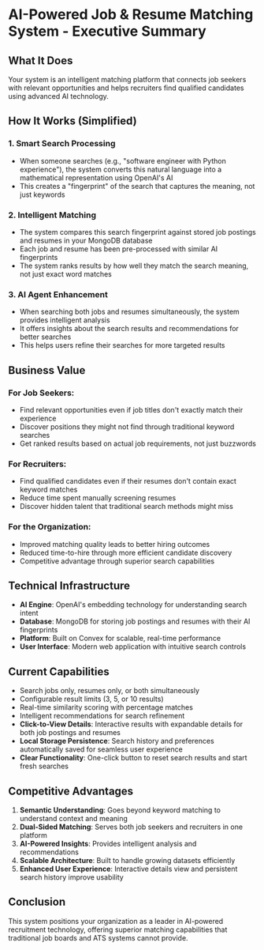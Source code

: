 # AI-Powered Job & Resume Matching System - Executive Summary

## What It Does
Your system is an intelligent matching platform that connects job seekers with relevant opportunities and helps recruiters find qualified candidates using advanced AI technology.

## How It Works (Simplified)

### 1. Smart Search Processing
- When someone searches (e.g., "software engineer with Python experience"), the system converts this natural language into a mathematical representation using OpenAI's AI
- This creates a "fingerprint" of the search that captures the meaning, not just keywords

### 2. Intelligent Matching
- The system compares this search fingerprint against stored job postings and resumes in your MongoDB database
- Each job and resume has been pre-processed with similar AI fingerprints
- The system ranks results by how well they match the search meaning, not just exact word matches

### 3. AI Agent Enhancement
- When searching both jobs and resumes simultaneously, the system provides intelligent analysis
- It offers insights about the search results and recommendations for better searches
- This helps users refine their searches for more targeted results

## Business Value

### For Job Seekers:
- Find relevant opportunities even if job titles don't exactly match their experience
- Discover positions they might not find through traditional keyword searches
- Get ranked results based on actual job requirements, not just buzzwords

### For Recruiters:
- Find qualified candidates even if their resumes don't contain exact keyword matches
- Reduce time spent manually screening resumes
- Discover hidden talent that traditional search methods might miss

### For the Organization:
- Improved matching quality leads to better hiring outcomes
- Reduced time-to-hire through more efficient candidate discovery
- Competitive advantage through superior search capabilities

## Technical Infrastructure
- **AI Engine**: OpenAI's embedding technology for understanding search intent
- **Database**: MongoDB for storing job postings and resumes with their AI fingerprints
- **Platform**: Built on Convex for scalable, real-time performance
- **User Interface**: Modern web application with intuitive search controls

## Current Capabilities
- Search jobs only, resumes only, or both simultaneously
- Configurable result limits (3, 5, or 10 results)
- Real-time similarity scoring with percentage matches
- Intelligent recommendations for search refinement
- **Click-to-View Details**: Interactive results with expandable details for both job postings and resumes
- **Local Storage Persistence**: Search history and preferences automatically saved for seamless user experience
- **Clear Functionality**: One-click button to reset search results and start fresh searches

## Competitive Advantages
1. **Semantic Understanding**: Goes beyond keyword matching to understand context and meaning
2. **Dual-Sided Matching**: Serves both job seekers and recruiters in one platform
3. **AI-Powered Insights**: Provides intelligent analysis and recommendations
4. **Scalable Architecture**: Built to handle growing datasets efficiently
5. **Enhanced User Experience**: Interactive details view and persistent search history improve usability

## Conclusion
This system positions your organization as a leader in AI-powered recruitment technology, offering superior matching capabilities that traditional job boards and ATS systems cannot provide. 